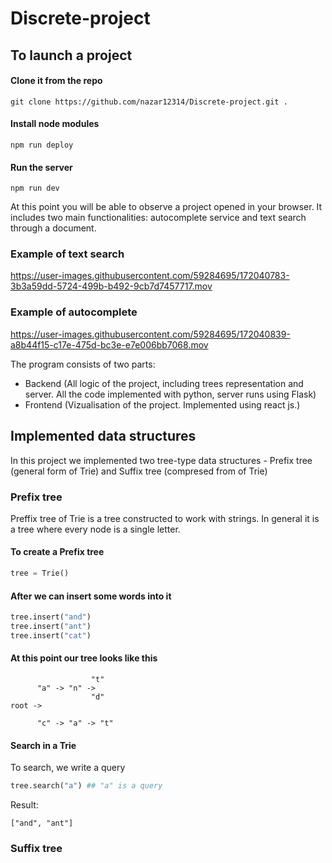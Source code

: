 # Discrete-project

## To launch a project

#### Clone it from the repo
```shell
git clone https://github.com/nazar12314/Discrete-project.git .
```
#### Install node modules
```shell
npm run deploy
```

#### Run the server
```shell
npm run dev
```

At this point you will be able to observe a project opened in your browser. It includes two main functionalities: autocomplete service and text search through a document.

### Example of text search

https://user-images.githubusercontent.com/59284695/172040783-3b3a59dd-5724-499b-b492-9cb7d7457717.mov

### Example of autocomplete

https://user-images.githubusercontent.com/59284695/172040839-a8b44f15-c17e-475d-bc3e-e7e006bb7068.mov

The program consists of two parts:
 - Backend (All logic of the project, including trees representation and server. All the code implemented with python, server runs using Flask)
 - Frontend (Vizualisation of the project. Implemented using react js.)

## Implemented data structures

In this project we implemented two tree-type data structures - Prefix tree (general form of Trie) and Suffix tree (compresed from of Trie)

### Prefix tree

Preffix tree of Trie is a tree constructed to work with strings. In general it is a tree where every node is a single letter.

#### To create a Prefix tree
```python
tree = Trie()
```
#### After we can insert some words into it
```python
tree.insert("and")
tree.insert("ant")
tree.insert("cat")
```
#### At this point our tree looks like this
                      "t"
          "a" -> "n" -> 
                      "d"              
    root -> 

          "c" -> "a" -> "t"
                      
#### Search in a Trie
To search, we write a query 
```python
tree.search("a") ## "a" is a query
```
Result:
```shell
["and", "ant"]
```

### Suffix tree
<Roma>
